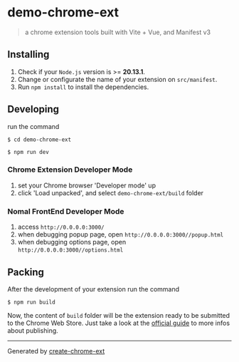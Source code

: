 # demo-chrome-ext

> a chrome extension tools built with Vite + Vue, and Manifest v3

## Installing

1. Check if your `Node.js` version is >= **20.13.1**.
2. Change or configurate the name of your extension on `src/manifest`.
3. Run `npm install` to install the dependencies.

## Developing

run the command

```shell
$ cd demo-chrome-ext

$ npm run dev
```

### Chrome Extension Developer Mode

1. set your Chrome browser 'Developer mode' up
2. click 'Load unpacked', and select `demo-chrome-ext/build` folder

### Nomal FrontEnd Developer Mode

1. access `http://0.0.0.0:3000/`
2. when debugging popup page, open `http://0.0.0.0:3000//popup.html`
3. when debugging options page, open `http://0.0.0.0:3000//options.html`

## Packing

After the development of your extension run the command

```shell
$ npm run build
```

Now, the content of `build` folder will be the extension ready to be submitted to the Chrome Web Store. Just take a look at the [official guide](https://developer.chrome.com/webstore/publish) to more infos about publishing.

---

Generated by [create-chrome-ext](https://github.com/guocaoyi/create-chrome-ext)
